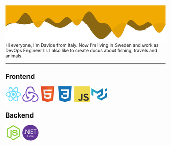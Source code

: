 <!--
**davide170590/davide170590** is a ✨ _special_ ✨ repository because its `README.md` (this file) appears on your GitHub profile.

Here are some ideas to get you started:

- 🔭 I’m currently working on ...
- 🌱 I’m currently learning ...
- 👯 I’m looking to collaborate on ...
- 🤔 I’m looking for help with ...
- 💬 Ask me about ...
- 📫 How to reach me: ...
- 😄 Pronouns: ...
- ⚡ Fun fact: ...
-->

<div id="header" align="center">
  <img src="https://github.com/DavideDev1705/DavideDev1705/blob/0ff67424bb515606e66987d5e721ee8e3f42b529/header.png">
</div>
Hi everyone, I'm Davide from Italy.
Now I'm living in Sweden and work as DevOps Engineer III. 
I also like to create docus about fishing, travels and animals.

<hr>
<h2> Frontend </h2>
 <div style="display:flex;">
 <img src="https://github.com/devicons/devicon/blob/master/icons/react/react-original.svg" title="REACT" alt="REACT" width="50" height="50"/>&nbsp;
 <img src="https://github.com/devicons/devicon/blob/master/icons/redux/redux-original.svg" title="REDUX" alt="REDUX" width="50" height="50"/>&nbsp;
 <img src="https://github.com/devicons/devicon/blob/master/icons/html5/html5-original.svg" title="HTML5" alt="HTML" width="50" height="50"/>&nbsp;
 <img src="https://github.com/devicons/devicon/blob/master/icons/css3/css3-plain.svg"  title="CSS3" alt="CSS" width="50" height="50"/>&nbsp;
 <img src="https://github.com/devicons/devicon/blob/master/icons/javascript/javascript-original.svg" title="JavaScript" alt="JavaScript" width="50" height="50"/>&nbsp;
 <img src="https://github.com/devicons/devicon/blob/master/icons/materialui/materialui-original.svg" title="MUI" alt="MUI" width="50" height="50"/>&nbsp;
 </div>
 
 <h2> Backend </h2>
 <div style="display:flex;">
 <img src="https://github.com/devicons/devicon/blob/master/icons/nodejs/nodejs-original.svg" title="NodeJS" alt="NodeJS" width="50" height="50"/>&nbsp;
 <img src="https://github.com/devicons/devicon/blob/master/icons/dotnetcore/dotnetcore-original.svg" title="dotnetcore" alt="dotnetcore" width="50" height="50"/>&nbsp;
 </div>

